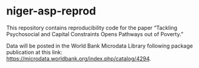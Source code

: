 # niger-asp-reprod
This repository contains reproducibility code for the paper “Tackling Psychosocial and Capital Constraints Opens Pathways out of Poverty.”

Data will be posted in the World Bank Microdata Library following package publication at this link: https://microdata.worldbank.org/index.php/catalog/4294.

